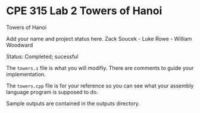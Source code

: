 # CPE 315 Lab 2 Towers of Hanoi
Towers of Hanoi

Add your name and project status here.
Zack Soucek - Luke Rowe - William Woodward

Status: Completed; sucessful

The ``towers.s`` file is what you will modifiy. There are comments
to guide your implementation.

The ``towers.cpp`` file is for your reference so you can see what your
assembly language program is supposed to do.

Sample outputs are contained in the outputs directory.
